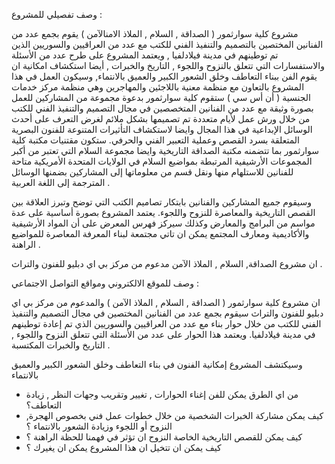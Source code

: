 وصف تفصيلي للمشروع :

مشروع كلية سوارثمور ( الصداقة , السلام , الملاذ الامنالآمن ) يقوم بجمع عدد من الفنانين المختصين بالتصميم والتنفيذ الفني للكتب مع عدد من العراقيين والسوريين الذين تم توطينهم في مدينة فيلادلفيا , ويعتمد المشروع على طرح عدد من الأسئلة والاستفسارات التي تتعلق بالنزوح واللجوء , التاريخ والخبرات , أيضا استكشاف امكانية ان يقوم الفن ببناء التعاطف وخلق الشعور الكبير والعميق بالانتماء,
وسيكون العمل في هذا المشروع بالتعاون مع منظمة معنية باللاجئين والمهاجرين وهي منظمة مركز خدمات الجنسية ( أن أس سي )
ستقوم كلية سوارثمور بدعوة مجموعة من المشاركين للعمل بصورة وثيقة مع عدد من الفنانين المتخصصين في مجال التصميم والتنفيذ الفني للكتب من خلال ورش عمل لأيام متعددة تم تصميمها بشكل ملائم لغرض التعرف على أحدث الوسائل الإبداعية في هذا المجال وايضا  لاستكشاف التأثيرات المتنوعة  للفنون البصرية المتعلقة بسرد القصص وعملية التعبير الفني والحرفي.
ستكون مقتنيات مكتبة كلية سوارثمور بما تتضمنه مكتبة الصداقة التاريخية وايضا مجموعة السلام التي تعتبر من أكبر المجموعات الأرشيفية المرتبطة بمواضيع السلام في الولايات المتحدة الأمريكية  متاحة للفنانين للاستلهام منها ونقل قسم من معلوماتها إلى المشاركين بضمنها الوسائل المترجمة إلى اللغة العربية .

وسيقوم جميع المشاركين والفنانين بابتكار تصاميم الكتب التي توضح وتبرز العلاقة بين القصص التاريخية والمعاصرة للنزوح واللجوء.
يعتمد المشروع بصورة أساسية على عدة مواسم  من البرامج والمعارض وكذلك سيركز فهرس المعرض على أن  المواد الأرشيفية والأكاديمية ومعارف المجتمع يمكن ان تاتي مجتمعة لبناء المعرفة المعاصرة للمواضيع الراهنة .

ان مشروع الصداقة, السلام , الملاذ الآمن مدعوم من مركز بي اي دبليو للفنون والتراث . 

وصف للموقع الالكتروني ومواقع التواصل الاجتماعي :

ان مشروع كلية سوارثمور ( الصداقة , السلام , الملاذ الآمن ) والمدعوم من مركز بي اي دبليو للفنون والتراث سيقوم بجمع عدد من الفنانين المختصين في مجال التصميم والتنفيذ الفني للكتب من خلال حوار بناء مع عدد من العراقيين والسوريين الذي تم إعادة توطينهم في مدينة فيلادلفيا. 
ويعتمد هذا الحوار على عدد من الأسئلة التي تتعلق النزوح واللجوء , التاريخ والخبرات المكتسبة .

وسيكتشف المشروع إمكانية الفنون في بناء التعاطف وخلق الشعور الكبير والعميق بالانتماء

- من اي الطرق يمكن للفن إغناء الحوارات , تغيير وتقريب وجهات النظر , زيادة  التعاطف؟
- كيف يمكن مشاركة الخبرات الشخصية من خلال خطوات عمل فني بخصوص الهجرة, النزوح أو اللجوء وزيادة الشعور بالانتماء ؟
- كيف يمكن للقصص التاريخية الخاصة النزوح ان تؤثر في فهمنا للحظة الراهنة ؟
- كيف يمكن ان تتخيل ان هذا المشروع يمكن ان يغيرك ؟     
